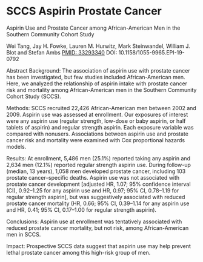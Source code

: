 # SCCS Aspirin Prostate Cancer

Aspirin Use and Prostate Cancer among African-American Men in the Southern Community Cohort Study

Wei Tang, Jay H. Fowke, Lauren M. Hurwitz, Mark Steinwandel, William J. Blot and Stefan Ambs
[PMID: 33293340](https://pubmed.ncbi.nlm.nih.gov/33293340/) DOI: 10.1158/1055-9965.EPI-19-0792

Abstract
Background: The association of aspirin use with prostate cancer has been investigated, but few studies included African-American men. Here, we analyzed the relationship of aspirin intake with prostate cancer risk and mortality among African-American men in the Southern Community Cohort Study (SCCS).

Methods: SCCS recruited 22,426 African-American men between 2002 and 2009. Aspirin use was assessed at enrollment. Our exposures of interest were any aspirin use (regular strength, low-dose or baby aspirin, or half tablets of aspirin) and regular strength aspirin. Each exposure variable was compared with nonusers. Associations between aspirin use and prostate cancer risk and mortality were examined with Cox proportional hazards models.

Results: At enrollment, 5,486 men (25.1%) reported taking any aspirin and 2,634 men (12.1%) reported regular strength aspirin use. During follow-up (median, 13 years), 1,058 men developed prostate cancer, including 103 prostate cancer–specific deaths. Aspirin use was not associated with prostate cancer development [adjusted HR, 1.07; 95% confidence interval (CI), 0.92–1.25 for any aspirin use and HR, 0.97; 95% CI, 0.78–1.19 for regular strength aspirin], but was suggestively associated with reduced prostate cancer mortality (HR, 0.66; 95% CI, 0.39–1.14 for any aspirin use and HR, 0.41; 95% CI, 0.17–1.00 for regular strength aspirin).

Conclusions: Aspirin use at enrollment was tentatively associated with reduced prostate cancer mortality, but not risk, among African-American men in SCCS.

Impact: Prospective SCCS data suggest that aspirin use may help prevent lethal prostate cancer among this high-risk group of men.
